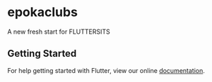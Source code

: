 # epokaclubs

A new fresh start for FLUTTERSITS

## Getting Started

For help getting started with Flutter, view our online
[documentation](https://flutter.io/).
